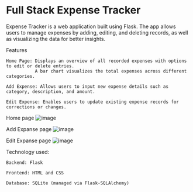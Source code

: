 # Full Stack Expense Tracker

Expense Tracker is a web application built using Flask. The app allows users to manage expenses by adding, editing, and deleting records, as well as visualizing the data for better insights.

Features
    
    Home Page: Displays an overview of all recorded expenses with options to edit or delete entries.
               A bar chart visualizes the total expenses across different categories.
    
    Add Expense: Allows users to input new expense details such as category, description, and amount.
    
    Edit Expense: Enables users to update existing expense records for corrections or changes.

Home page
![image](https://github.com/user-attachments/assets/c12c1bde-79c9-4d07-a1da-e6388dbcd059)

Add Expanse page
![image](https://github.com/user-attachments/assets/e72c1663-f4b5-4fcc-b79e-27adc761950b)

Edit Expanse page
![image](https://github.com/user-attachments/assets/6ea5807a-d98a-4a57-91ab-798c22360e71)

Technology used:

    Backend: Flask
    
    Frontend: HTML and CSS
    
    Database: SQLite (managed via Flask-SQLAlchemy)

